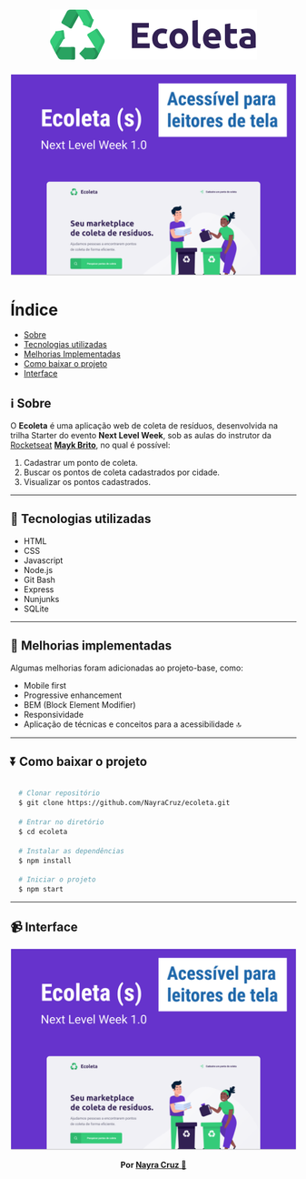 <h1 align="center">
  <img src="public/assets/logo.svg" alt="Logo do Ecoleta">
</h1>

<img src="public/assets/capa-formulario-acessivel.png" alt="Capa do Ecoleta sobre o formulário acessível">

# Índice

- [Sobre](#information_source-sobre)
- [Tecnologias utilizadas](#-tecnologias-utilizadas)
- [Melhorias Implementadas](#diamond_shape_with_a_dot_inside-melhorias-implementadas)
- [Como baixar o projeto](#arrow_double_down-como-baixar-o-projeto)
- [Interface](#video_camera-interface)

## :information_source: Sobre

O **Ecoleta** é uma aplicação web de coleta de resíduos, desenvolvida na trilha Starter do evento **Next Level Week**, sob as aulas do instrutor da [Rocketseat](https://rocketseat.com.br/) **[Mayk Brito](https://github.com/maykbrito)**, no qual é possível:

1. Cadastrar um ponto de coleta.
1. Buscar os pontos de coleta cadastrados por cidade.
1. Visualizar os pontos cadastrados.

---

## 🚀 Tecnologias utilizadas
- HTML
- CSS
- Javascript
- Node.js
- Git Bash
- Express
- Nunjunks
- SQLite

---

## :diamond_shape_with_a_dot_inside: Melhorias implementadas
Algumas melhorias foram adicionadas ao projeto-base, como:
- Mobile first
- Progressive enhancement
- BEM (Block Element Modifier)
- Responsividade
- Aplicação de técnicas e conceitos para a acessibilidade 🔝

---

## :arrow_double_down: Como baixar o projeto

```bash
  
  # Clonar repositório
  $ git clone https://github.com/NayraCruz/ecoleta.git
  
  # Entrar no diretório
  $ cd ecoleta
  
  # Instalar as dependências
  $ npm install
  
  # Iniciar o projeto
  $ npm start
```

---

## :video_camera: Interface

<img src="public/assets/capa-formulario-acessivel.png" alt="Capa do Ecoleta sobre o formulário acessível">


<p align="center"><strong>Por <a href="https://www.linkedin.com/in/nayra-cruz/">Nayra Cruz 💁</a></strong></p>
